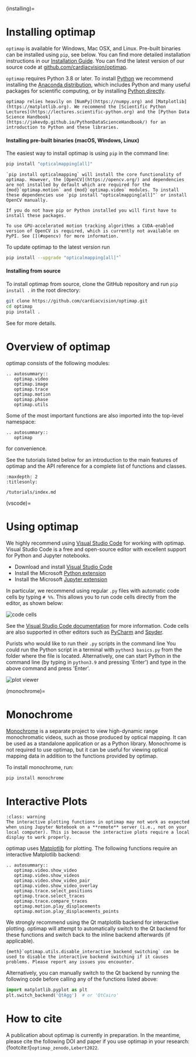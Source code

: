 (installing)=
# Installing optimap

`optimap` is available for Windows, Mac OSX, and Linux. Pre-built binaries can be installed using `pip`, see below. You can find more detailed installation instructions in our [Installation Guide](#installation). You can find the latest version of our source code at [github.com/cardiacvision/optimap](https://github.com/cardiacvision/optimap).

`optimap` requires Python 3.8 or later. To install [Python](https://en.wikipedia.org/wiki/Python_programming_language) we recommend installing the [Anaconda distribution](https://www.anaconda.com/download), which includes Python and many useful packages for scientific computing, or by installing [Python directly](https://code.visualstudio.com/docs/python/python-tutorial#_install-a-python-interpreter).

```{tip}
optimap relies heavily on [NumPy](https://numpy.org) and [Matplotlib](https://matplotlib.org). We recommend the [Scientific Python Lectures](https://lectures.scientific-python.org) and the [Python Data Science Handbook](https://jakevdp.github.io/PythonDataScienceHandbook/) for an introduction to Python and these libraries.
```

#### Installing pre-built binaries (macOS, Windows, Linux)

The easiest way to install optimap is using `pip` in the command line:

```bash
pip install "opticalmapping[all]"
```

```{note}
`pip install opticalmapping` will install the core functionality of optimap. However, the [OpenCV](https://opencv.org/) and dependencies are not installed by default which are required for the {mod}`optimap.motion` and {mod}`optimap.video` modules. To install these dependencies use `pip install "opticalmapping[all]"` or install OpenCV manually.

If you do not have pip or Python installed you will first have to install these packages.

To use GPU-accelerated motion tracking algorithms a CUDA-enabled version of OpenCV is required, which is currently not available on PyPI. See [](#opencv) for more information.
```

To update optimap to the latest version run

```bash
pip install --upgrade "opticalmapping[all]"`
```

#### Installing from source

To install optimap from source, clone the GitHub repository and run `pip install .` in the root directory:

```bash
git clone https://github.com/cardiacvision/optimap.git
cd optimap
pip install .
```

See [](#contributing) for more details.

# Overview of optimap

optimap consists of the following modules:

```{eval-rst}
.. autosummary::
   optimap.video
   optimap.image
   optimap.trace
   optimap.motion
   optimap.phase
   optimap.utils
```

Some of the most important functions are also imported into the top-level namespace:

```{eval-rst}
.. autosummary::
   optimap
```

for convenience.

See the tutorials listed below for an introduction to the main features of optimap and the API reference for a complete list of functions and classes.

```{toctree}
:maxdepth: 2
:titlesonly:

/tutorials/index.md
```

(vscode)=
# Using optimap

We highly recommend using [Visual Studio Code](https://code.visualstudio.com) for working with optimap. Visual Studio Code is a free and open-source editor with excellent support for Python and Jupyter notebooks.

- Download and install [Visual Studio Code](https://code.visualstudio.com)
- Install the Microsoft [Python extension](https://marketplace.visualstudio.com/items?itemName=ms-python.python)
- Install the Microsoft [Jupyter extension](https://marketplace.visualstudio.com/items?itemName=ms-toolsai.jupyter)

In particular, we recommend using regular `.py` files with automatic code cells by typing `# %%`. This allows you to run code cells directly from the editor, as shown below:

![code cells](/_static/vscode-code-cells.png)

See the [Visual Studio Code documentation](https://code.visualstudio.com/docs/python/jupyter-support-py) for more information. Code cells are also supported in other editors such as [PyCharm](https://www.jetbrains.com/pycharm/) and [Spyder](https://www.spyder-ide.org/).

Purists who would like to run their `.py` scripts in the command line
You could run the Python script in a terminal with `python3 basics.py` from the folder where the file is located. Alternatively, one can start Python in the command line (by typing in `python3.9` and pressing 'Enter') and type in the above command and press 'Enter'.

![plot viewer](/_static/vscode-plot-viewer.gif)

(monochrome)=
# Monochrome

[Monochrome](https://github.com/sitic/monochrome/) is a separate project to view high-dynamic range monochromatic videos, such as those produced by optical mapping. It can be used as a standalone application or as a Python library. Monochrome is not required to use optimap, but it can be useful for viewing optical mapping data in addition to the functions provided by optimap.

To install monochrome, run:

```bash
pip install monochrome
```

# Interactive Plots

```{admonition} Working with **remote** Jupyter notebooks
:class: warning
The interactive plotting functions in optimap may not work as expected when using Jupyter Notebook on a **remote** server (i.e., not on your local computer). This is because the interactive plots require a local display to work properly.
```

optimap uses [Matplotlib](https://matplotlib.org/) for plotting. The following functions require an interactive Matplotlib backend:

```{eval-rst}
.. autosummary::
   optimap.video.show_video
   optimap.video.show_videos
   optimap.video.show_video_pair
   optimap.video.show_video_overlay
   optimap.trace.select_positions
   optimap.trace.select_traces
   optimap.trace.compare_traces
   optimap.motion.play_displacements
   optimap.motion.play_displacements_points
```

We strongly recommend using the Qt matplotlib backend for interactive plotting. optimap will attempt to automatically switch to the Qt backend for these functions and switch back to the inline backend afterwards (if applicable).

```{note}
{meth}`optimap.utils.disable_interactive_backend_switching` can be used to disable the interactive backend switching if it causes problems. Please report any issues you encounter.
```

Alternatively, you can manually switch to the Qt backend by running the following code before calling any of the functions listed above:

```python
import matplotlib.pyplot as plt
plt.switch_backend('QtAgg')  # or 'QtCairo'
```

# How to cite

A publication about optimap is currently in preparation. In the meantime, please cite the following DOI and paper if you use optimap in your research: {footcite:t}`optimap_zenodo,Lebert2022`.

```{footbibliography}
```
